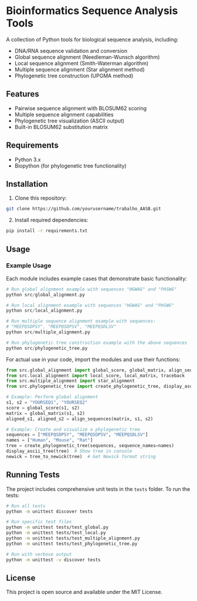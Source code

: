 # Bioinformatics Sequence Analysis Tools

A collection of Python tools for biological sequence analysis, including:

- DNA/RNA sequence validation and conversion
- Global sequence alignment (Needleman-Wunsch algorithm)
- Local sequence alignment (Smith-Waterman algorithm)
- Multiple sequence alignment (Star alignment method)
- Phylogenetic tree construction (UPGMA method)

## Features

- Pairwise sequence alignment with BLOSUM62 scoring
- Multiple sequence alignment capabilities
- Phylogenetic tree visualization (ASCII output)
- Built-in BLOSUM62 substitution matrix

## Requirements

- Python 3.x
- Biopython (for phylogenetic tree functionality)

## Installation

1. Clone this repository:
```bash
git clone https://github.com/yourusername/trabalho_AASB.git
```

2. Install required dependencies:
```bash
pip install -r requirements.txt
```

## Usage

### Example Usage

Each module includes example cases that demonstrate basic functionality:

```python
# Run global alignment example with sequences "HGWAG" and "PHSWG"
python src/global_alignment.py

# Run local alignment example with sequences "HGWAG" and "PHSWG"
python src/local_alignment.py

# Run multiple sequence alignment example with sequences:
# "MEEPQSDPSY", "MEEPQSDPSV", "MEEPQSDLSV"
python src/multiple_alignment.py

# Run phylogenetic tree construction example with the above sequences
python src/phylogenetic_tree.py
```

For actual use in your code, import the modules and use their functions:

```python
from src.global_alignment import global_score, global_matrix, align_sequences
from src.local_alignment import local_score, local_matrix, traceback
from src.multiple_alignment import star_alignment
from src.phylogenetic_tree import create_phylogenetic_tree, display_ascii_tree

# Example: Perform global alignment
s1, s2 = "YOURSEQ1", "YOURSEQ2"
score = global_score(s1, s2)
matrix = global_matrix(s1, s2)
aligned_s1, aligned_s2 = align_sequences(matrix, s1, s2)

# Example: Create and visualize a phylogenetic tree
sequences = ["MEEPQSDPSY", "MEEPQSDPSV", "MEEPQSDLSV"]
names = ["Human", "Mouse", "Rat"]
tree = create_phylogenetic_tree(sequences, sequence_names=names)
display_ascii_tree(tree)  # Show tree in console
newick = tree_to_newick(tree)  # Get Newick format string
```

## Running Tests

The project includes comprehensive unit tests in the `tests` folder. To run the tests:

```bash
# Run all tests
python -m unittest discover tests

# Run specific test files
python -m unittest tests/test_global.py
python -m unittest tests/test_local.py
python -m unittest tests/test_multiple_alignment.py
python -m unittest tests/test_phylogenetic_tree.py

# Run with verbose output
python -m unittest -v discover tests
```

## License

This project is open source and available under the MIT License.
